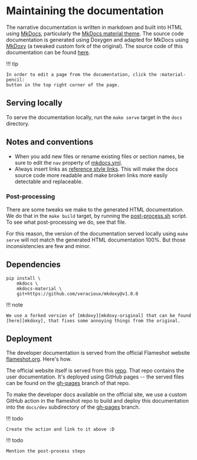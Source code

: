 # Maintaining the documentation

The narrative documentation is written in markdown and built into HTML using
[MkDocs][mkdocs], particularly the [MkDocs material theme][mkdocs-material]. The
source code documentation is generated using Doxygen and adapted for MkDocs
using [MkDoxy][mkdoxy] (a tweaked custom fork of the original). The source code
of this documentation can be found [here][doc-source].

!!! tip

    In order to edit a page from the documentation, click the :material-pencil:
    button in the top right corner of the page.

## Serving locally
To serve the documentation locally, run the `make serve` target in the `docs`
directory.

## Notes and conventions
- When you add new files or rename existing files or section names, be sure to
  edit the `nav` property of [mkdocs.yml][mkdocs.yml].
- Always insert links as [reference style
  links][markdown:reference-style-links]. This will make the docs source code
  more readable and make broken links more easily detectable and replaceable.

### Post-processing
There are some tweaks we make to the generated HTML documentation. We do that in
the `make build` target, by running the [post-process.sh][post-process.sh]
script. To see what post-processing we do, see that file.

For this reason, the version of the documentation served locally using `make
serve` will not match the generated HTML documentation 100%. But those
inconsistencies are few and minor.

## Dependencies
```shell
pip install \
    mkdocs \
    mkdocs-material \
    git+https://github.com/veracioux/mkdoxy@v1.0.0
```

!!! note

    We use a forked version of [mkdoxy][mkdoxy-original] that can be found
    [here][mkdoxy], that fixes some annoying things from the original.

## Deployment

The developer documentation is served from the official Flameshot website
[flameshot.org][website]. Here's how.

The official website itself is served from this [repo](website-repo). That repo
contains the user documentation. It's deployed using GitHub pages -- the served
files can be found on the [gh-pages][] branch of that repo.

To make the developer docs available on the official site, we use a custom
GitHub action in the flameshot repo to build and deploy this documentation into
the `docs/dev` subdirectory of the [gh-pages][] branch.

!!! todo

    Create the action and link to it above :D

!!! todo

    Mention the post-process steps

[website]: https://flameshot.org
[doc-source]: https://github.com/flameshot-org/flameshot/tree/master/docs
[post-process.sh]: https://github.com/flameshot-org/flameshot/tree/master/docs/dev/post-process.sh
[website-repo]: https://github.com/flameshot-org/flameshot-org.github.io
[gh-pages]: https://github.com/flameshot-org/flameshot-org.github.io/tree/gh-pages

[mkdocs]: https://www.mkdocs.org/
[mkdocs-material]: https://squidfunk.github.io/mkdocs-material
[mkdoxy-original]: https://github.com/JakubAndrysek/mkdoxy
[mkdoxy]: https://github.com/veracioux/mkdoxy
[mkdocs.yml]: https://github.com/flameshot-org/flameshot/docs/mkdocs.yml

[markdown:reference-style-links]: https://www.markdownguide.org/basic-syntax/#reference-style-links
